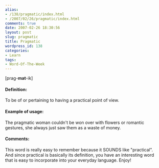```yaml
---
alias:
- /138/pragmatic/index.html
- /2007/02/26/pragmatic/index.html
comments: true
date: 2007-02-26 18:30:56
layout: post
slug: pragmatic
title: Pragmatic
wordpress_id: 138
categories:
- Learn
tags:
- Word-Of-The-Week
---
```


[prag-**mat**-ik]  



#### Definition:


To be of or pertaining to having a practical point of view.



#### Example of usage:


The pragmatic woman couldn't be won over with flowers or romantic gestures, she always just saw them as a waste of money.



#### Comments:


This word is really easy to remember because it SOUNDS like "practical".  And since practical is basically its definition, you have an interesting word that is easy to incorporate into your everyday language.  Enjoy!
